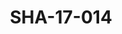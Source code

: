 ---
pid: SHA-17-014
title: SHA-17-014
language: en
original_label: 
rights: Sharhabil Ahmed
location_of_original: Sharhabil Ahmed
photographer_or_studio: Studio Jack Kuwait
scanned_from: photograph 12 by 16.8
_date: '1964'
location: Kuwait
description: Ahmed al Sharif al Habib commander of Sudanese troops stationed in Kuwait
  and Kuwaiti officials
additional_notes: 
permission_display: 'yes'
on_server: 'no'
on_website: 'no'
permalink: /photopages/en/SHA-17-014.html
layout: photo-page
---
